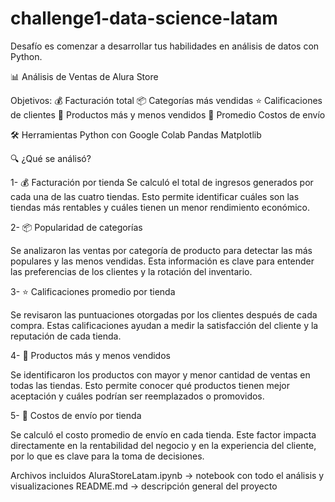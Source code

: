 # challenge1-data-science-latam
Desafío es comenzar a desarrollar tus habilidades en análisis de datos con Python.


📊 Análisis de Ventas de Alura Store 

Objetivos:
    💰 Facturación total
    📦 Categorías más vendidas
    ⭐ Calificaciones de clientes
    🔄 Productos más y menos vendidos
    🚚 Promedio Costos de envío

🛠️ Herramientas
    Python con Google Colab
    Pandas 
    Matplotlib

🔍 ¿Qué se análisó?

1- 💰 Facturación por tienda
Se calculó el total de ingresos generados por cada una de las cuatro tiendas. Esto permite identificar cuáles son las tiendas más rentables y cuáles tienen un menor rendimiento económico.

2- 📦 Popularidad de categorías

Se analizaron las ventas por categoría de producto para detectar las más populares y las menos vendidas. Esta información es clave para entender las preferencias de los clientes y la rotación del inventario.

3- ⭐ Calificaciones promedio por tienda

Se revisaron las puntuaciones otorgadas por los clientes después de cada compra. Estas calificaciones ayudan a medir la satisfacción del cliente y la reputación de cada tienda.

4- 🔄 Productos más y menos vendidos

Se identificaron los productos con mayor y menor cantidad de ventas en todas las tiendas. Esto permite conocer qué productos tienen mejor aceptación y cuáles podrían ser reemplazados o promovidos.

5- 🚚 Costos de envío por tienda

Se calculó el costo promedio de envío en cada tienda. Este factor impacta directamente en la rentabilidad del negocio y en la experiencia del cliente, por lo que es clave para la toma de decisiones.

Archivos incluidos
AluraStoreLatam.ipynb → notebook con todo el análisis y visualizaciones
README.md → descripción general del proyecto
